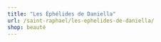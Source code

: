 ```yaml
---
title: "Les Éphélides de Daniella"
url: /saint-raphael/les-ephelides-de-daniella/
shop: beauté
---
```

